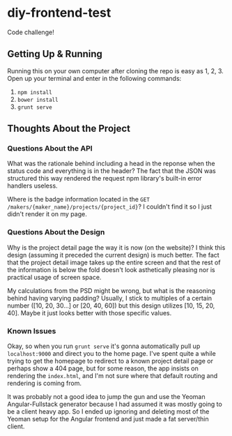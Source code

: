 # diy-frontend-test
Code challenge!

## Getting Up & Running
Running this on your own computer after cloning the repo is easy as 1, 2, 3. Open up your terminal and enter in the following commands:

1. ```npm install```
2. ```bower install```
3. ```grunt serve```

## Thoughts About the Project

### Questions About the API
What was the rationale behind including a head in the reponse when the status code and everything is in the header? The fact that the JSON was structured this way rendered the request npm library's built-in error handlers useless.

Where is the badge information located in the ```GET /makers/{maker_name}/projects/{project_id}```? I couldn't find it so I just didn't render it on my page.

### Questions About the Design
Why is the project detail page the way it is now (on the website)? I think this design (assuming it preceded the current design) is much better. The fact that the project detail image takes up the entire screen and that the rest of the information is below the fold doesn't look asthetically pleasing nor is practical usage of screen space.

My calculations from the PSD might be wrong, but what is the reasoning behind having varying padding? Usually, I stick to multiples of a certain number ([10, 20, 30...] or [20, 40, 60]) but this design utilizes [10, 15, 20, 40]. Maybe it just looks better with those specific values.

### Known Issues
Okay, so when you run ```grunt serve``` it's gonna automatically pull up ```localhost:9000``` and direct you to the home page. I've spent quite a while trying to get the homepage to redirect to a known project detail page or perhaps show a 404 page, but for some reason, the app insists on rendering the ```index.html```, and I'm not sure where that default routing and rendering is coming from.

It was probably not a good idea to jump the gun and use the Yeoman Angular-Fullstack generator because I had assumed it was mostly going to be a client heavy app. So I ended up ignoring and deleting most of the Yeoman setup for the Angular frontend and just made a fat server/thin client.

